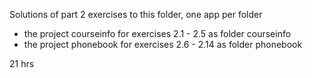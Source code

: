 Solutions of part 2 exercises to this folder, one app per folder

- the project courseinfo for exercises 2.1 - 2.5 as folder courseinfo
- the project phonebook for exercises 2.6 - 2.14 as folder phonebook
 

21 hrs 